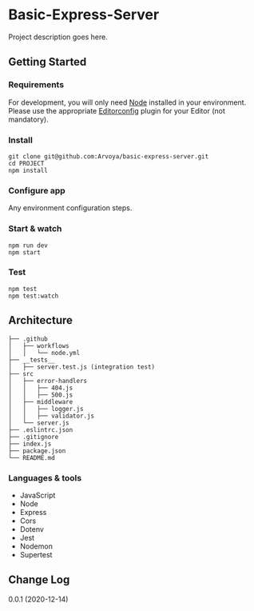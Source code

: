 # Basic-Express-Server

Project description goes here.

## Getting Started

### Requirements

For development, you will only need [Node](http://nodejs.org/) installed in your
environment.
Please use the appropriate [Editorconfig](http://editorconfig.org/) plugin for your
Editor (not mandatory).

### Install

    git clone git@github.com:Arvoya/basic-express-server.git
    cd PROJECT
    npm install

### Configure app

Any environment configuration steps.

### Start & watch

    npm run dev
    npm start

### Test

    npm test
    npm test:watch

## Architecture

```
├── .github
│   ├── workflows
│   │   └── node.yml
├── __tests__
│   ├── server.test.js (integration test)
├── src
│   ├── error-handlers
│   │   ├── 404.js
│   │   ├── 500.js
│   ├── middleware
│   │   ├── logger.js
│   │   ├── validator.js
│   └── server.js
├── .eslintrc.json
├── .gitignore
├── index.js
├── package.json
└── README.md
```

### Languages & tools

* JavaScript
* Node
* Express
* Cors
* Dotenv
* Jest
* Nodemon
* Supertest

## Change Log

0.0.1 (2020-12-14)
